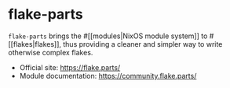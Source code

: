 
# flake-parts

`flake-parts` brings the #[[modules|NixOS module system]] to #[[flakes|flakes]], thus providing a cleaner and simpler way to write otherwise complex flakes.

- Official site: https://flake.parts/ 
- Module documentation: https://community.flake.parts/
